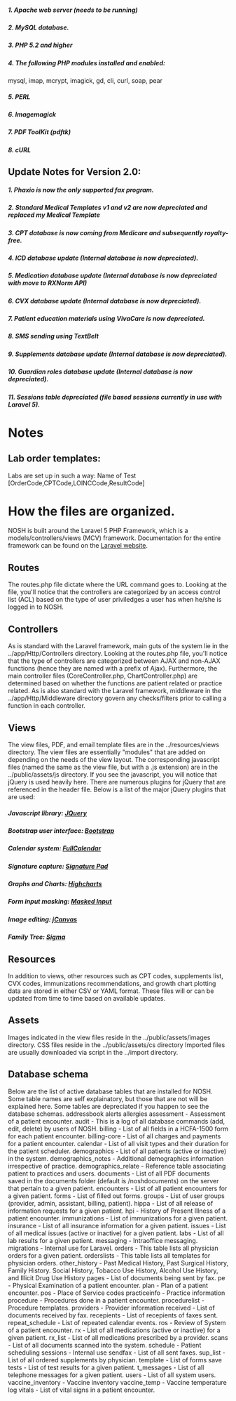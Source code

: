 

##### 1. Apache web server (needs to be running)
##### 2. MySQL database.  
##### 3. PHP 5.2 and higher
##### 4. The following PHP modules installed and enabled:
mysql, imap, mcrypt, imagick, gd, cli, curl, soap, pear
##### 5. PERL
##### 6. Imagemagick
##### 7. PDF ToolKit (pdftk)
##### 8. cURL


## Update Notes for Version 2.0:
##### 1. Phaxio is now the only supported fax program.
##### 2. Standard Medical Templates v1 and v2 are now depreciated and replaced my Medical Template
##### 3. CPT database is now coming from Medicare and subsequently royalty-free.
##### 4. ICD database update (Internal database is now depreciated).
##### 5. Medication database update (Internal database is now depreciated with move to RXNorm API)
##### 6. CVX database update (Internal database is now depreciated).
##### 7. Patient education materials using VivaCare is now depreciated.
##### 8. SMS sending using TextBelt
##### 9. Supplements database update (Internal database is now depreciated).
##### 10. Guardian roles database update (Internal database is now depreciated).
##### 11. Sessions table depreciated (file based sessions currently in use with Laravel 5).

# Notes
## Lab order templates:
Labs are set up in such a way: Name of Test [OrderCode,CPTCode,LOINCCode,ResultCode]

# How the files are organized.

NOSH is built around the Laravel 5 PHP Framework, which is a models/controllers/views (MCV) framework.
Documentation for the entire framework can be found on the [Laravel website](http://laravel.com/docs).

## Routes
The routes.php file dictate where the URL command goes to.  Looking at the file, you'll notice that the controllers are
categorized by an access control list (ACL) based on the type of user priviledges a user has when he/she is logged in to NOSH.

## Controllers
As is standard with the Laravel framework, main guts of the system lie in the ../app/Http/Controllers directory.  Looking at the
routes.php file, you'll notice that the type of controllers are categorized between AJAX and non-AJAX functions (hence they
are named with a prefix of Ajax).  Furthermore, the main controller files (CoreController.php, ChartController.php) are determined based on whether the functions are patient related or practice related.  As is also standard with the Laravel framework, middleware in the ../app/Http/Middleware directory govern any checks/filters prior to calling a function in each controller.

## Views
The view files, PDF, and email template files are in the ../resources/views directory.  The view files are essentially "modules" that
are added on depending on the needs of the view layout.
The corresponding javascript files (named the same as the view file, but with a .js extension) are in the ../public/assets/js directory.
If you see the javascript, you will notice that jQuery is used heavily here.  There are numerous plugins for jQuery that are
referenced in the header file.  Below is a list of the major jQuery plugins that are used:
##### Javascript library: [JQuery](https://jquery.com/)
##### Bootstrap user interface: [Bootstrap](https://getbootstrap.com)
##### Calendar system: [FullCalendar](https://fullcalendar.io)
##### Signature capture: [Signature Pad](http://thomasjbradley.ca/lab/signature-pad)
##### Graphs and Charts: [Highcharts](https://www.highcharts.com)
##### Form input masking: [Masked Input](https://github.com/digitalBush/jquery.maskedinput)
##### Image editing: [jCanvas](https://projects.calebevans.me/jcanvas)
##### Family Tree: [Sigma](https://sigmajs.org)

## Resources
In addition to views, other resources such as CPT codes, supplements list, CVX codes, immunizations recommendations, and growth chart plotting data are stored in either CSV or YAML format.  These files will or can be updated from time to time based on available updates.

## Assets
Images indicated in the view files reside in the ../public/assets/images directory.
CSS files reside in the ../public/assets/cs directory
Imported files are usually downloaded via script in the ../import directory.

## Database schema
Below are the list of active database tables that are installed for NOSH.  Some table names are self explainatory, but those that are not
will be explained here.  Some tables are depreciated if you happen to see the database schemas.
	addressbook
	alerts
	allergies
	assessment - Assessment of a patient encounter.
	audit - This is a log of all database commands (add, edit, delete) by users of NOSH.
	billing - List of all fields in a HCFA-1500 form for each patient encounter.
	billing-core - List of all charges and payments for a patient encounter.
	calendar - List of all visit types and their duration for the patient scheduler.
	demographics - List of all patients (active or inactive) in the system.
	demographics_notes - Additional demographics information irrespective of practice.
	demographics_relate - Reference table associating patient to practices and users.
 	documents - List of all PDF documents saved in the documents folder (default is /noshdocuments) on the server that pertain to a
		given patient.
	encounters - List of all patient encounters for a given patient.
	forms - List of filled out forms.
	groups - List of user groups (provider, admin, assistant, billing, patient).
	hippa - List of all release of information requests for a given patient.
	hpi - History of Present Illness of a patient encounter.
	immunizations - List of immunizations for a given patient.
	insurance - List of all insurance information for a given patient.
	issues - List of all medical issues (active or inactive) for a given patient.
	labs - List of all lab results for a given patient.
	messaging - Intraoffice messaging.
	migrations - Internal use for Laravel.
	orders - This table lists all physician orders for a given patient.
	orderslists - This table lists all templates for physician orders.
	other_history - Past Medical History, Past Surgical History, Family History. Social History, Tobacco Use History, Alcohol Use
		History, and Illicit Drug Use History
	pages - List of documents being sent by fax.
	pe - Physical Examination of a patient encounter.
	plan - Plan of a patient encounter.
	pos - Place of Service codes
	practiceinfo - Practice information
	procedure - Procedures done in a patient encounter.
	procedurelist - Procedure templates.
	providers - Provider information
	received - List of documents received by fax.
	recepients - List of recepients of faxes sent.
	repeat_schedule - List of repeated calendar events.
	ros - Review of System of a patient encounter.
	rx - List of all medications (active or inactive) for a given patient.
	rx_list - List of all medications prescribed by a provider.
	scans - List of all documents scanned into the system.
	schedule - Patient scheduling
	sessions - Internal use
	sendfax - List of all sent faxes.
	sup_list - List of all ordered supplements by physician.
	template - List of forms save
	tests - List of test results for a given patient.
	t_messages - List of all telephone messages for a given patient.
	users - List of all system users.
	vaccine_inventory - Vaccine inventory
	vaccine_temp - Vaccine temperature log
	vitals - List of vital signs in a patient encounter.


